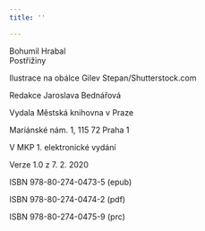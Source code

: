 ```yaml
---
title: ''

---
```


Bohumil Hrabal  
Postřižiny

Ilustrace na obálce Gilev Stepan/Shutterstock.com

Redakce Jaroslava Bednářová

Vydala Městská knihovna v Praze

Mariánské nám. 1, 115 72 Praha 1

V MKP 1. elektronické vydání

Verze 1.0 z 7. 2. 2020

ISBN 978-80-274-0473-5 (epub)

ISBN 978-80-274-0474-2 (pdf)

ISBN 978-80-274-0475-9 (prc)
